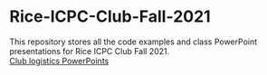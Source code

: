 # Rice-ICPC-Club-Fall-2021
This repository stores all the code examples and class PowerPoint presentations for Rice ICPC Club Fall 2021.</br>
[Club logistics PowerPoints](https://docs.google.com/presentation/d/1ZR-aHtWjq7mfib_V-bKphugBAwjmYDZvI1AngG1gM6s/edit#slide=id.gc6f73a04f_0_0)
